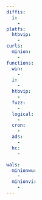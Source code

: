 ```yaml
---
diffis:
  i:
    -
platfs:
  htbvip:
    -
curls:
  minion:
    -
functions:
  win:
    -
  i:
    -
  htbvip:
    -
  fuzz:
    -
  logical:
    -
  cron:
    -
  ads:
    -
  hc:
    -

wals:
  minionwu:
    -
  minionvi:
    -
---
```

